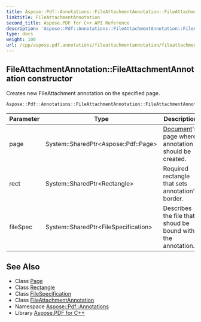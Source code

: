 ```yaml
---
title: Aspose::Pdf::Annotations::FileAttachmentAnnotation::FileAttachmentAnnotation constructor
linktitle: FileAttachmentAnnotation
second_title: Aspose.PDF for C++ API Reference
description: 'Aspose::Pdf::Annotations::FileAttachmentAnnotation::FileAttachmentAnnotation constructor. Creates new FileAttachment annotation on the specified page in C++.'
type: docs
weight: 100
url: /cpp/aspose.pdf.annotations/fileattachmentannotation/fileattachmentannotation/
---
```

## FileAttachmentAnnotation::FileAttachmentAnnotation constructor


Creates new FileAttachment annotation on the specified page.

```cpp
Aspose::Pdf::Annotations::FileAttachmentAnnotation::FileAttachmentAnnotation(System::SharedPtr<Aspose::Pdf::Page> page, System::SharedPtr<Rectangle> rect, System::SharedPtr<FileSpecification> fileSpec)
```


| Parameter | Type | Description |
| --- | --- | --- |
| page | System::SharedPtr\<Aspose::Pdf::Page\> | [Document](../../../aspose.pdf/document/)'s page where annotation should be created. |
| rect | System::SharedPtr\<Rectangle\> | Required rectangle that sets annotation's border. |
| fileSpec | System::SharedPtr\<FileSpecification\> | Describes the file that shoud be bound with the annotation. |

## See Also

* Class [Page](../../../aspose.pdf/page/)
* Class [Rectangle](../../../aspose.pdf/rectangle/)
* Class [FileSpecification](../../../aspose.pdf/filespecification/)
* Class [FileAttachmentAnnotation](../)
* Namespace [Aspose::Pdf::Annotations](../../)
* Library [Aspose.PDF for C++](../../../)
